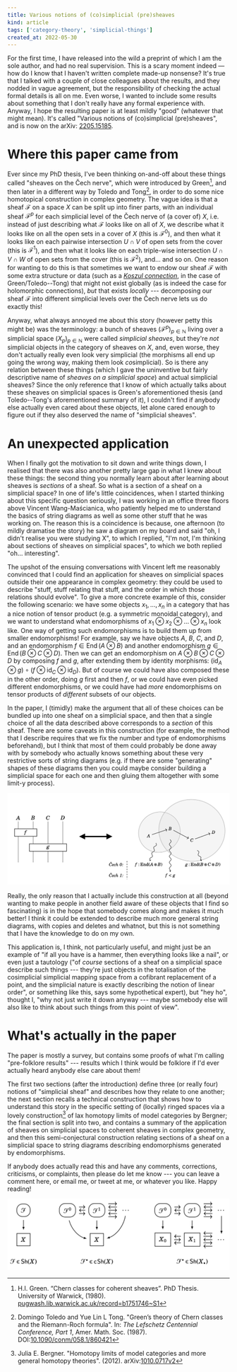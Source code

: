 ```yaml
---
title: Various notions of (co)simplicial (pre)sheaves
kind: article
tags: ['category-theory', 'simplicial-things']
created_at: 2022-05-30
---
```


For the first time, I have released into the wild a preprint of which I am the sole author, and had no real supervision. This is a scary moment indeed — how do I know that I haven't written complete made-up nonsense? It's true that I talked with a couple of close colleagues about the results, and they nodded in vague agreement, but the responsibility of checking the actual formal details is all on me. Even worse, I wanted to include some results about something that I don't really have any formal experience with. Anyway, I hope the resulting paper is at least mildly "good" (whatever that might mean). It's called "Various notions of (co)simplicial (pre)sheaves", and is now on the arXiv: <a href="https://arxiv.org/abs/2205.15185">2205.15185</a>.

<!-- more -->

# Where this paper came from

Ever since my PhD thesis, I've been thinking on-and-off about these things called "sheaves on the Čech nerve", which were introduced by Green[^1], and then later in a different way by Toledo and Tong[^2], in order to do some nice homotopical construction in complex geometry.
The vague idea is that a sheaf $\mathcal{F}$ on a space $X$ can be split up into finer parts, with an individual sheaf $\mathcal{F}^p$ for each simplicial level of the Čech nerve of (a cover of) $X$, i.e. instead of just describing what $\mathcal{F}$ looks like on all of $X$, we describe what it looks like on all the open sets in a cover of $X$ (this is $\mathcal{F}^0$), and then what it looks like on each pairwise intersection $U\cap V$ of open sets from the cover (this is $\mathcal{F}^1$), and then what it looks like on each triple-wise intersection $U\cap V\cap W$ of open sets from the cover (this is $\mathcal{F}^2$), and... and so on.
One reason for wanting to do this is that sometimes we want to endow our sheaf $\mathcal{F}$ with some extra structure or data (such as a [*Koszul connection*](https://en.wikipedia.org/wiki/Connection_(vector_bundle)#Formal_definition), in the case of Green/Toledo--Tong) that might not exist globally (as is indeed the case for holomorphic connections), *but* that exists *locally* --- decomposing our sheaf $\mathcal{F}$ into different simplicial levels over the Čech nerve lets us do exactly this!

Anyway, what always annoyed me about this story (however petty this might be) was the terminology: a bunch of sheaves $(\mathcal{F}^p)_{p\in\mathbb{N}}$ living over a simplicial space $(X_p)_{p\in\mathbb{N}}$ were called *simplicial sheaves*, but they're *not* simplicial objects in the category of sheaves on $X$, and, even worse, they don't actually really even look very simplicial (the morphisms all end up going the wrong way, making them look *co*simplicial).
So is there any relation between these things (which I gave the uninventive but fairly descriptive name of *sheaves on a simplicial space*) and actual simplicial sheaves?
Since the only reference that I know of which actually talks about these sheaves on simplicial spaces is Green's aforementioned thesis (and Toledo--Tong's aforementioned summary of it), I couldn't find if anybody else actually even cared about these objects, let alone cared enough to figure out if they also deserved the name of "simplicial sheaves".


# An unexpected application

When I finally got the motivation to sit down and write things down, I realised that there was also another pretty large gap in what I knew about these things: the second thing you normally learn about after learning about sheaves is *sections* of a sheaf.
So what is a section of a sheaf on a simplicial space?
In one of life's little coincidences, when I started thinking about this specific question seriously, I was working in an office three floors above Vincent Wang-Maścianica, who patiently helped me to understand the basics of string diagrams as well as some other stuff that he was working on.
The reason this is a coincidence is because, one afternoon (to mildly dramatise the story) he saw a diagram on my board and said "oh, I didn't realise you were studying X", to which I replied, "I'm not, I'm thinking about sections of sheaves on simplicial spaces", to which we both replied "oh... interesting".

The upshot of the ensuing conversations with Vincent left me reasonably convinced that I could find an application for sheaves on simplicial spaces outside their one appearance in complex geometry: they could be used to describe "stuff, stuff relating that stuff, and the order in which those relations should evolve".
To give a more concrete example of this, consider the following scenario: we have some objects $x_1,\ldots,x_n$ in a category that has a nice notion of tensor product (e.g. a symmetric monoidal category), and we want to understand what endomorphisms of $x_1\otimes x_2\otimes \ldots\otimes x_n$ look like.
One way of getting such endomorphisms is to build them up from smaller endomorphisms!
For example, say we have objects $A$, $B$, $C$, and $D$, and an endomorphism $f\in\operatorname{End}(A\otimes B)$ and another endomorphism $g\in\operatorname{End}(B\otimes C\otimes D)$.
Then we can get an endomorphism on $A\otimes B\otimes C\otimes D$ by composing $f$ and $g$, after extending them by identity morphisms: $(\mathrm{id}_A\otimes g)\circ(f\otimes\mathrm{id}_C\otimes\mathrm{id}_D)$.
But of course we could have also composed these in the other order, doing $g$ first and then $f$, or we could have even picked different endomorphisms, or we could have had *more* endomorphisms on tensor products of *different* subsets of our objects.

In the paper, I (timidly) make the argument that all of these choices can be bundled up into one sheaf on a simplicial space, and then that a single choice of all the data described above corresponds to a *section* of this sheaf.
There are some caveats in this construction (for example, the method that I describe requires that we fix the number and type of endomorphisms beforehand), but I think that most of them could probably be done away with by somebody who actually knows something about these very restrictive sorts of string diagrams (e.g. if there are some "generating" shapes of these diagrams then you could maybe consider building a simplicial space for each one and then gluing them altogether with some limit-y process).

![String diagrams of a certain form correspond to sections of a specific sheaf on a simplicial space.](endomorphism-construction.png)

Really, the only reason that I actually include this construction at all (beyond wanting to make people in another field aware of these objects that I find so fascinating) is in the hope that somebody comes along and makes it much better!
I think it could be extended to describe much more general string diagrams, with copies and deletes and whatnot, but this is not something that I have the knowledge to do on my own.

This application is, I think, not particularly useful, and might just be an example of "if all you have is a hammer, then everything looks like a nail", or even just a tautology ("of *course* sections of a sheaf on a simplicial space describe such things --- they're just objects in the totalisation of the cosimplicial simplicial mapping space from a cofibrant replacement of a point, and the simplicial nature is exactly describing the notion of linear order", or something like this, says some hypothetical expert), but "hey ho", thought I, "why not just write it down anyway --- maybe somebody else will also like to think about such things from this point of view".


# What's actually in the paper

The paper is mostly a survey, but contains some proofs of what I'm calling "pre-folklore results" --- results which I think would be folklore if I'd ever actually heard anybody else care about them!

The first two sections (after the introduction) define three (or really four) notions of "simplicial sheaf" and describes how they relate to one another; the next section recalls a technical construction that shows how to understand this story in the specific setting of (locally) ringed spaces via a lovely construction[^3] of lax homotopy limits of model categories by Bergner; the final section is split into two, and contains a summary of the application of sheaves on simplicial spaces to coherent sheaves in complex geometry, and then this semi-conjectural construction relating sections of a sheaf on a simplicial space to string diagrams describing endomorphisms generated by endomorphisms.

If anybody does actually read this and have any comments, corrections, criticisms, or complaints, then please do let me know --- you can leave a comment here, or email me, or tweet at me, or whatever you like.
Happy reading!

![The three main notions of simplicial sheaf.](three-notions.png)

[^1]: H.I. Green. “Chern classes for coherent sheaves”. PhD Thesis. University of Warwick, (1980). [pugwash.lib.warwick.ac.uk/record=b1751746~S1](https://pugwash.lib.warwick.ac.uk/record=b1751746~S1)
[^2]: Domingo Toledo and Yue Lin L Tong. "Green’s theory of Chern classes and the Riemann-Roch formula". In: *The Lefschetz Centennial Conference, Part 1*, Amer. Math. Soc. (1987). DOI:[10.1090/conm/058.1/860421](https://doi.org/10.1090/conm/058.1/860421)
[^3]: Julia E. Bergner. "Homotopy limits of model categories and more general homotopy theories". (2012). arXiv:[1010.0717v2](https://arxiv.org/abs/1010.0717v2)
